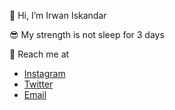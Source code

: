 :ghost: Hi, I’m Irwan Iskandar

:sunglasses: My strength is not sleep for 3 days

:dizzy: Reach me at
- [Instagram](https://www.instagram.com/irwnriskndr/)
- [Twitter](https://twitter.com/irwniskndr)
- [Email](mailto:irwniskndr@gmail.com?subject=Hi% "Hi!")

<!---
irwanriskndr/irwanriskndr is a ✨ special ✨ repository because its `README.md` (this file) appears on your GitHub profile.
You can click the Preview link to take a look at your changes.
--->
